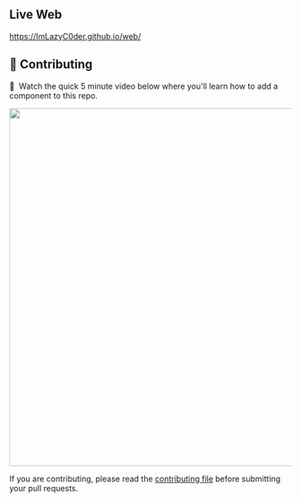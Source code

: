 
## Live Web
https://ImLazyC0der.github.io/web/




## 🤲 Contributing
🍿&nbsp; Watch the quick 5 minute video below where you'll learn how to add a component to this repo.

<a href="https://www.youtube.com/watch?v=P_YJ4CbuUs0" target="_blank"><img src="https://cdn.devdojo.com/tails/images/hacktoberfest-png.png" width="640"></a>

If you are contributing, please read the [contributing file](CONTRIBUTING.md) before submitting your pull requests.
